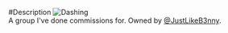 #Description
![Dashing](/Images/MilkCrate.png)<br>
A group I've done commissions for. Owned by [@JustLikeB3nny](https://www.roblox.com/users/1802388929/profile#!/about).